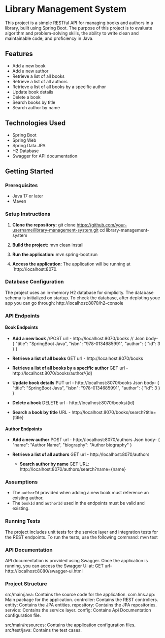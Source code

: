 # Library Management System

This project is a simple RESTful API for managing books and authors in a library, built using Spring Boot. The purpose of this project is to evaluate algorithm and problem-solving skills, the ability to write clean and maintainable code, and proficiency in Java.

## Features

- Add a new book
- Add a new author
- Retrieve a list of all books
- Retrieve a list of all authors
- Retrieve a list of all books by a specific author
- Update book details
- Delete a book
- Search books by title
- Search author by name

## Technologies Used

- Spring Boot
- Spring Web
- Spring Data JPA
- H2 Database
- Swagger for API documentation

## Getting Started

### Prerequisites

- Java 17 or later
- Maven

### Setup Instructions

1. **Clone the repository:**
    git clone https://github.com/your-username/library-management-system.git
    cd library-management-system


2. **Build the project:**
    mvn clean install

3. **Run the application:**
    mvn spring-boot:run


4. **Access the application:**
    The application will be running at `http://localhost:8070.

### Database Configuration
The project uses an in-memory H2 database for simplicity. The database schema is initialized on startup.
To check the database, after deploting youe app you can go through: http://localhost:8070/h2-console 

### API Endpoints

#### Book Endpoints

- **Add a new book**
    //POST url - http://localhost:8070/books
	  // Json body-
	  { "title": "SpringBoot Java",
    "isbn": "978-0134685991",
    "author": { "id": 3 }
	  }

- **Retrieve a list of all books**
    GET url - http://localhost:8070/books

- **Retrieve a list of all books by a specific author**
    GET  url - http://localhost:8070/books/author/{id}

- **Update book details**
    PUT url - http://localhost:8070/books
	  Json body-
	  { "title": "SpringBoot Java",
    "isbn": "978-0134685991",
    "author": { "id": 3 }
	  }

- **Delete a book**
    DELETE url - http://localhost:8070/books/{id}

- **Search a book by title**
URL - http://localhost:8070/books/search?title={title}


#### Author Endpoints

- **Add a new author**
    POST url - http://localhost:8070/authors
    Json body-
    { "name": "Author Name",
    "biography": "Author biography" }

- **Retrieve a list of all authors**
    GET  url - http://localhost:8070/authors

  - **Search author by name**
    GET URL: http://localhost:8070/authors/search?name={name}

### Assumptions

- The `authorId` provided when adding a new book must reference an existing author.
- The `bookId` and `authorId` used in the endpoints must be valid and existing.

### Running Tests

The project includes unit tests for the service layer and integration tests for the REST endpoints. To run the tests, use the following command:  mvn test

### API Documentation
API documentation is provided using Swagger. Once the application is running, you can access the Swagger UI at:
  GET url- http://localhost:8080/swagger-ui.html


###  Project Structure

src/main/java: Contains the source code for the application.
com.lms.app: Main package for the application.
controller: Contains the REST controllers.
entity: Contains the JPA entities.
repository: Contains the JPA repositories.
service: Contains the service layer.
config: Contains Api Documentation configuration file.

src/main/resources: Contains the application configuration files.
src/test/java: Contains the test cases.

